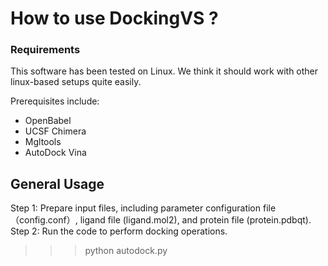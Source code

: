 # How to use DockingVS ?

###  Requirements

This software has been tested on Linux. We think it should work with other linux-based setups quite easily.
 
Prerequisites include:
* OpenBabel
* UCSF Chimera
* Mgltools
* AutoDock Vina

## General Usage

Step 1: Prepare input files, including parameter configuration file（config.conf）, ligand file (ligand.mol2), and protein file (protein.pdbqt).
Step 2: Run the code to perform docking operations.
>>> python autodock.py

